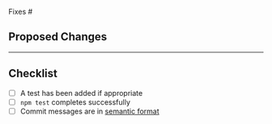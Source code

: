 Fixes #

## Proposed Changes

- - -

## Checklist

- [ ] A test has been added if appropriate
- [ ] `npm test` completes successfully
- [ ] Commit messages are in [semantic format](https://seesparkbox.com/foundry/semantic_commit_messages)
